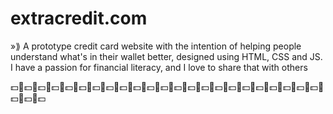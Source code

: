 # extracredit.com
»⟫ A prototype credit card website with the intention of helping people understand what's in their wallet better, designed using HTML, CSS and JS. I have a passion for financial literacy, and I love to share that with others

💵🏧💵🏧💵🏧💵🏧💵🏧💵🏧💵🏧💵🏧💵🏧💵🏧💵🏧💵🏧💵🏧💵🏧💵🏧💵🏧💵🏧💵🏧💵🏧💵🏧💵🏧💵🏧💵🏧💵🏧💵🏧💵
